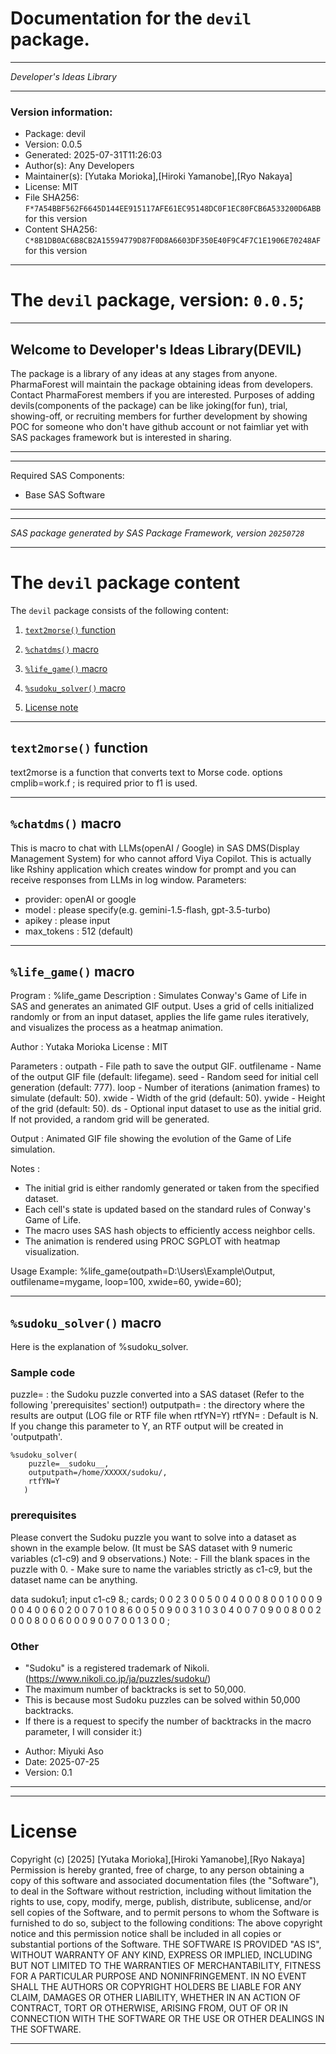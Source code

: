 ﻿# Documentation for the `devil` package.
  
----------------------------------------------------------------
 
 *Developer's Ideas Library* 
  
----------------------------------------------------------------
 
### Version information:
  
- Package: devil
- Version: 0.0.5
- Generated: 2025-07-31T11:26:03
- Author(s): Any Developers
- Maintainer(s): [Yutaka Morioka],[Hiroki Yamanobe],[Ryo Nakaya]
- License: MIT
- File SHA256: `F*7A54BBF562F6645D144EE915117AFE61EC95148DC0F1EC80FCB6A533200D6ABB` for this version
- Content SHA256: `C*8B1DB0AC6B8CB2A15594779D87F0D8A6603DF350E40F9C4F7C1E1906E70248AF` for this version
  
---
 
# The `devil` package, version: `0.0.5`;
  
---
 
## Welcome to Developer's Ideas Library(DEVIL) ##
The package is a library of any ideas at any stages from anyone. PharmaForest will maintain the package obtaining ideas from developers. Contact PharmaForest members if you are interested. Purposes of adding devils(components of the package) can be like joking(for fun), trial, showing-off, or recruiting members for further development by showing POC for someone who don't have github account or not faimliar yet with SAS packages framework but is interested in sharing.
  
---
 
  
---
 
Required SAS Components: 
  - Base SAS Software
  
---
 
 
--------------------------------------------------------------------
 
*SAS package generated by SAS Package Framework, version `20250728`*
 
--------------------------------------------------------------------
 
# The `devil` package content
The `devil` package consists of the following content:
 
1. [`text2morse()` function ](#text2morse-functions-1 )
2. [`%chatdms()` macro ](#chatdms-macros-2 )
3. [`%life_game()` macro ](#lifegame-macros-3 )
4. [`%sudoku_solver()` macro ](#sudokusolver-macros-4 )
  
 
5. [License note](#license)
  
---
 
## `text2morse()` function <a name="text2morse-functions-1"></a> ######

text2morse is a function that converts text to Morse code.
options cmplib=work.f ; is required prior to f1 is used.

  
---
 
## `%chatdms()` macro <a name="chatdms-macros-2"></a> ######
This is macro to chat with LLMs(openAI / Google) in SAS DMS(Display Management System) for who cannot afford Viya Copilot. This is actually like Rshiny application which creates window for prompt and you can receive responses from LLMs in log window.
Parameters:
- provider: openAI or google
- model : please specify(e.g. gemini-1.5-flash, gpt-3.5-turbo)
- apikey : please input
- max_tokens : 512 (default)
  
---
 
## `%life_game()` macro <a name="lifegame-macros-3"></a> ######

Program     : %life_game
 Description : Simulates Conway's Game of Life in SAS and generates an animated GIF output.
               Uses a grid of cells initialized randomly or from an input dataset, applies 
               the life game rules iteratively, and visualizes the process as a heatmap animation.

 Author      : Yutaka Morioka
  License : MIT 

 Parameters  :
   outpath       - File path to save the output GIF.
   outfilename   - Name of the output GIF file (default: lifegame).
   seed          - Random seed for initial cell generation (default: 777).
   loop          - Number of iterations (animation frames) to simulate (default: 50).
   xwide         - Width of the grid (default: 50).
   ywide         - Height of the grid (default: 50).
   ds            - Optional input dataset to use as the initial grid. If not provided,
                   a random grid will be generated.

 Output      :
   Animated GIF file showing the evolution of the Game of Life simulation.

 Notes       :
 - The initial grid is either randomly generated or taken from the specified dataset.
 - Each cell's state is updated based on the standard rules of Conway's Game of Life.
 - The macro uses SAS hash objects to efficiently access neighbor cells.
 - The animation is rendered using PROC SGPLOT with heatmap visualization.

 Usage Example:
   %life_game(outpath=D:\Users\Example\Output, outfilename=mygame, loop=100, xwide=60, ywide=60);

  
---
 
## `%sudoku_solver()` macro <a name="sudokusolver-macros-4"></a> ######

Here is the explanation of %sudoku_solver.

### Sample code
puzzle=     : the Sudoku puzzle converted into a SAS dataset (Refer to the following 'prerequisites' section!)
outputpath= : the directory where the results are output (LOG file or RTF file when rtfYN=Y)
rtfYN=      : Default is N. If you change this parameter to Y, an RTF output will be created in 'outputpath'.
~~~sas
%sudoku_solver(
    puzzle=__sudoku__, 
    outputpath=/home/XXXXX/sudoku/, 
    rtfYN=Y
   )
~~~

### prerequisites
 <For input data> 
 Please convert the Sudoku puzzle you want to solve into a dataset as shown in the example below.
 (It must be SAS dataset with 9 numeric variables (c1-c9) and 9 observations.)
 Note: 
  - Fill the blank spaces in the puzzle with 0. 
  - Make sure to name the variables strictly as c1-c9, but the dataset name can be anything.
 
data sudoku1;
 input c1-c9 8.;
 cards;
0 0 2 3 0 0 5 0 0
4 0 0 0 8 0 0 1 0
0 0 9 0 0 4 0 0 6
0 2 0 0 7 0 1 0 8
6 0 0 5 0 9 0 0 3
1 0 3 0 4 0 0 7 0
9 0 0 8 0 0 2 0 0
0 8 0 0 6 0 0 0 9
0 0 7 0 0 1 3 0 0
;

### Other
 - "Sudoku" is a registered trademark of Nikoli. (https://www.nikoli.co.jp/ja/puzzles/sudoku/)
 - The maximum number of backtracks is set to 50,000. 
 - This is because most Sudoku puzzles can be solved within 50,000 backtracks.
 - If there is a request to specify the number of backtracks in the macro parameter, I will consider it:)
 
* Author:      Miyuki Aso
* Date:        2025-07-25
* Version:     0.1

  
---
 
  
---
 
# License <a name="license"></a> ######
 
Copyright (c) [2025]  [Yutaka Morioka],[Hiroki Yamanobe],[Ryo Nakaya]
Permission is hereby granted, free of charge, to any person obtaining a copy
of this software and associated documentation files (the "Software"), to deal
in the Software without restriction, including without limitation the rights
to use, copy, modify, merge, publish, distribute, sublicense, and/or sell
copies of the Software, and to permit persons to whom the Software is
furnished to do so, subject to the following conditions:
The above copyright notice and this permission notice shall be included
in all copies or substantial portions of the Software.
THE SOFTWARE IS PROVIDED "AS IS", WITHOUT WARRANTY OF ANY KIND, EXPRESS OR
IMPLIED, INCLUDING BUT NOT LIMITED TO THE WARRANTIES OF MERCHANTABILITY,
FITNESS FOR A PARTICULAR PURPOSE AND NONINFRINGEMENT. IN NO EVENT SHALL THE
AUTHORS OR COPYRIGHT HOLDERS BE LIABLE FOR ANY CLAIM, DAMAGES OR OTHER
LIABILITY, WHETHER IN AN ACTION OF CONTRACT, TORT OR OTHERWISE, ARISING FROM,
OUT OF OR IN CONNECTION WITH THE SOFTWARE OR THE USE OR OTHER DEALINGS IN THE
SOFTWARE.
  
---
 
